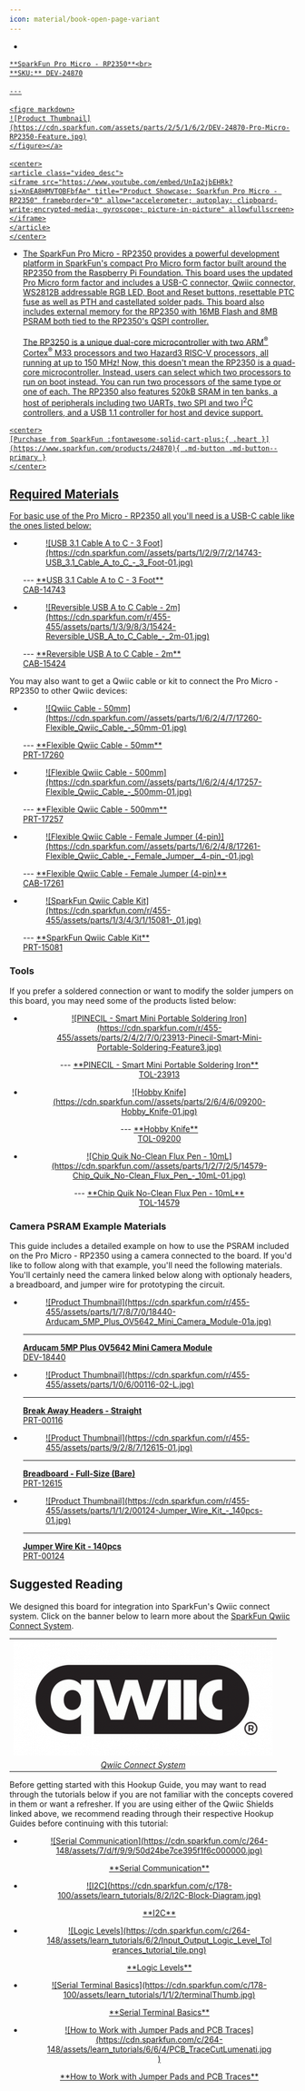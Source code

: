 ```yaml
---
icon: material/book-open-page-variant
---
```


<div class="grid cards desc" markdown>

-    <a href="https://www.sparkfun.com/products/24870">
    **SparkFun Pro Micro - RP2350**<br>
    **SKU:** DEV-24870

    ---

    <figre markdown>
    ![Product Thumbnail](https://cdn.sparkfun.com/assets/parts/2/5/1/6/2/DEV-24870-Pro-Micro-RP2350-Feature.jpg)
    </figure></a>

    <center>
    <article class="video_desc">
    <iframe src="https://www.youtube.com/embed/UnIa2jbEHRk?si=XnEA8HMVTOBFbfAe" title="Product Showcase: Sparkfun Pro Micro - RP2350" frameborder="0" allow="accelerometer; autoplay; clipboard-write;encrypted-media; gyroscope; picture-in-picture" allowfullscreen></iframe>
    </article>
    </center>

-    The SparkFun Pro Micro - RP2350 provides a powerful development platform in SparkFun's compact Pro Micro form factor built around the RP2350 from the Raspberry Pi Foundation. This board uses the updated Pro Micro form factor and includes a USB-C connector, Qwiic connector, WS2812B addressable RGB LED, Boot and Reset buttons, resettable PTC fuse as well as PTH and castellated solder pads. This board also includes external memory for the RP2350 with 16MB Flash and 8MB PSRAM both tied to the RP2350's QSPI controller. <br><br>
    The RP3250 is a unique dual-core microcontroller with two ARM<sup>&reg;</sup> Cortex<sup>&reg;</sup> M33 processors and two Hazard3 RISC-V processors, all running at up to 150 MHz! Now, this doesn't mean the RP2350 is a quad-core microcontroller. Instead, users can select which two processors to run on boot instead. You can run two processors of the same type or one of each. The RP2350 also features 520kB SRAM in ten banks, a host of peripherals including two UARTs, two SPI and two I<sup>2</sup>C controllers, and a USB 1.1 controller for host and device support.

    <center>
    [Purchase from SparkFun :fontawesome-solid-cart-plus:{ .heart }](https://www.sparkfun.com/products/24870){ .md-button .md-button--primary }
    </center>

</div>


## Required Materials

For basic use of the Pro Micro - RP2350 all you'll need is a USB-C cable like the ones listed below:

<div class="grid cards" markdown>

-   <a href="https://www.sparkfun.com/products/14743">

    <figure markdown>
    ![USB 3.1 Cable A to C - 3 Foot](https://cdn.sparkfun.com//assets/parts/1/2/9/7/2/14743-USB_3.1_Cable_A_to_C_-_3_Foot-01.jpg)
    </figure>
    </a>
    ---
    <a href="https://www.sparkfun.com/products/14743">
    **USB 3.1 Cable A to C - 3 Foot**<br>
    CAB-14743
    </a>

-   <a href="https://www.sparkfun.com/products/15424">
    
    <figure markdown>
    ![Reversible USB A to C Cable - 2m](https://cdn.sparkfun.com/r/455-455/assets/parts/1/3/9/8/3/15424-Reversible_USB_A_to_C_Cable_-_2m-01.jpg)
    </figure>
    </a>
    ---
    <a href="https://www.sparkfun.com/products/15424">
    **Reversible USB A to C Cable - 2m**<br>
    CAB-15424
    </a>
</div>

You may also want to get a Qwiic cable or kit to connect the Pro Micro - RP2350 to other Qwiic devices:

<div class="grid cards" markdown>

-   <a href="https://www.sparkfun.com/products/17260">
    
    <figure markdown>
    ![Qwiic Cable - 50mm](https://cdn.sparkfun.com//assets/parts/1/6/2/4/7/17260-Flexible_Qwiic_Cable_-_50mm-01.jpg)
    </figure>
    </a>
    ---
    <a href="https://www.sparkfun.com/products/17260">
    **Flexible Qwiic Cable - 50mm**<br>
    PRT-17260
    </a>

-   <a href="https://www.sparkfun.com/products/17257">
    
    <figure markdown>
    ![Flexible Qwiic Cable - 500mm](https://cdn.sparkfun.com//assets/parts/1/6/2/4/4/17257-Flexible_Qwiic_Cable_-_500mm-01.jpg)
    </figure>
    </a>
    ---
    <a href="https://www.sparkfun.com/products/17257">
    **Flexible Qwiic Cable - 500mm**<br>
    PRT-17257
    </a>

-   <a href="https://www.sparkfun.com/products/17261">

    <figure markdown>
    ![Flexible Qwiic Cable - Female Jumper (4-pin)](https://cdn.sparkfun.com//assets/parts/1/6/2/4/8/17261-Flexible_Qwiic_Cable_-_Female_Jumper__4-pin_-01.jpg)
    </figure>
    </a>
    ---
    <a href="https://www.sparkfun.com/products/17261">**Flexible Qwiic Cable - Female Jumper (4-pin)**<br>
    CAB-17261
    </a>

-   <a href="https://www.sparkfun.com/products/15081">

    <figure markdown>
    ![SparkFun Qwiic Cable Kit](https://cdn.sparkfun.com/r/455-455/assets/parts/1/3/4/3/1/15081-_01.jpg)
    </figure>
    </a>
    ---
    <a href="https://www.sparkfun.com/products/15081">
    **SparkFun Qwiic Cable Kit**<br>
    PRT-15081
    </a>

</div>

### Tools

If you prefer a soldered connection or want to modify the solder jumpers on this board, you may need some of the products listed below:

<div class="grid cards" markdown align="center">

-   <a href="https://www.sparkfun.com/products/9507">
    
    <figure markdown>
    ![PINECIL - Smart Mini Portable Soldering Iron](https://cdn.sparkfun.com/r/455-455/assets/parts/2/4/2/7/0/23913-Pinecil-Smart-Mini-Portable-Soldering-Feature3.jpg)
    </figure>
    </a>
    ---
    <a href="https://www.sparkfun.com/products/23913">
    **PINECIL - Smart Mini Portable Soldering Iron**<br>
    TOL-23913
    </a>

-   <a href="https://www.sparkfun.com/products/9200">
    
    <figure markdown>
    ![Hobby Knife](https://cdn.sparkfun.com//assets/parts/2/6/4/6/09200-Hobby_Knife-01.jpg)
    </figure>
    </a>
    ---
    <a href="https://www.sparkfun.com/products/9200">
    **Hobby Knife**<br>
    TOL-09200
    </a>

-   <a href="https://www.sparkfun.com/products/14579">

    <figure markdown>
    ![Chip Quik No-Clean Flux Pen - 10mL](https://cdn.sparkfun.com//assets/parts/1/2/7/2/5/14579-Chip_Quik_No-Clean_Flux_Pen_-_10mL-01.jpg)
    </figure>
    </a>
    ---
    <a href="https://www.sparkfun.com/products/14579">**Chip Quik No-Clean Flux Pen - 10mL**<br>
    TOL-14579
    </a>
</div>

### Camera PSRAM Example Materials

This guide includes a detailed example on how to use the PSRAM included on the Pro Micro - RP2350 using a camera connected to the board. If you'd like to follow along with that example, you'll need the following materials. You'll certainly need the camera linked below along with optionaly headers, a breadboard, and jumper wire for prototyping the circuit.

<div class="grid cards" markdown>

-   <a href="https://www.sparkfun.com/products/18440">
    <figure markdown>
    ![Product Thumbnail](https://cdn.sparkfun.com/r/455-455/assets/parts/1/7/8/7/0/18440-Arducam_5MP_Plus_OV5642_Mini_Camera_Module-01a.jpg)
    </figure>

    ---

    **Arducam 5MP Plus OV5642 Mini Camera Module**</br>
    DEV-18440</a>

-   <a href="https://www.sparkfun.com/products/116">
    <figure markdown>
    ![Product Thumbnail](https://cdn.sparkfun.com/r/455-455/assets/parts/1/0/6/00116-02-L.jpg)
    </figure>

    ---

    **Break Away Headers - Straight**</br>
    PRT-00116</a>

-   <a href="https://www.sparkfun.com/products/12615">
    <figure markdown>
    ![Product Thumbnail](https://cdn.sparkfun.com/r/455-455/assets/parts/9/2/8/7/12615-01.jpg)
    </figure>

    ---

    **Breadboard - Full-Size (Bare)**</br>
    PRT-12615</a>

-   <a href="https://www.sparkfun.com/products/124">
    <figure markdown>
    ![Product Thumbnail](https://cdn.sparkfun.com/r/455-455/assets/parts/1/1/2/00124-Jumper_Wire_Kit_-_140pcs-01.jpg)
    </figure>

    ---

    **Jumper Wire Kit - 140pcs**</br>
    PRT-00124</a>

</div>

## Suggested Reading

We designed this board for integration into SparkFun's Qwiic connect system.  Click on the banner below to learn more about the [SparkFun Qwiic Connect System](https://www.sparkfun.com/qwiic).

<div style="text-align: center">
<table>
  <tr>
   <td>
   <div style="text-align: center"><a href="https://www.sparkfun.com/qwiic"><img src="../assets/img/Qwiic-registered-updated.png" alt="Qwiic Connect System" title="Click to learn more about the Qwiic Connect System!"></a></div>
   </td>
  </tr>
  <tr>
    <td><div style="text-align: center"><i><a href="https://www.sparkfun.com/qwiic">Qwiic Connect System</a></i></div></td>
  </tr>
</table>
</div>

Before getting started with this Hookup Guide, you may want to read through the tutorials below if you are not familiar with the concepts covered in them or want a refresher. If you are using either of the Qwiic Shields linked above, we recommend reading through their respective Hookup Guides before continuing with this tutorial:

<div class="grid cards hide col-4" markdown align="center">

-   <a href="https://learn.sparkfun.com/tutorials/8">
    <figure markdown>
    ![Serial Communication](https://cdn.sparkfun.com/c/264-148/assets/7/d/f/9/9/50d24be7ce395f1f6c000000.jpg)
    </figure>
    </a>
    <a href="https://learn.sparkfun.com/tutorials/8">**Serial Communication**
    </a>

-   <a href="https://learn.sparkfun.com/tutorials/82">
    <figure markdown>
    ![I2C](https://cdn.sparkfun.com/c/178-100/assets/learn_tutorials/8/2/I2C-Block-Diagram.jpg)
    </figure>
    </a>
    <a href="https://learn.sparkfun.com/tutorials/82">**I2C**
    </a>

-   <a href="https://learn.sparkfun.com/tutorials/62">
    <figure markdown>
    ![Logic Levels](https://cdn.sparkfun.com/c/264-148/assets/learn_tutorials/6/2/Input_Output_Logic_Level_Tolerances_tutorial_tile.png)
    </figure>
    </a>
    <a href="https://learn.sparkfun.com/tutorials/62">**Logic Levels**
    </a>

-   <a href="https://learn.sparkfun.com/tutorials/112">
    <figure markdown>
    ![Serial Terminal Basics](https://cdn.sparkfun.com/c/178-100/assets/learn_tutorials/1/1/2/terminalThumb.jpg)
    </figure>
    </a>
    <a href="https://learn.sparkfun.com/tutorials/112">**Serial Terminal Basics**
    </a>

-   <a href="https://learn.sparkfun.com/tutorials/664">
    <figure markdown>
    ![How to Work with Jumper Pads and PCB Traces](https://cdn.sparkfun.com/c/264-148/assets/learn_tutorials/6/6/4/PCB_TraceCutLumenati.jpg)
    </figure>
    </a>
    <a href="https://learn.sparkfun.com/tutorials/664">**How to Work with Jumper Pads and PCB Traces**
    </a>
</div>